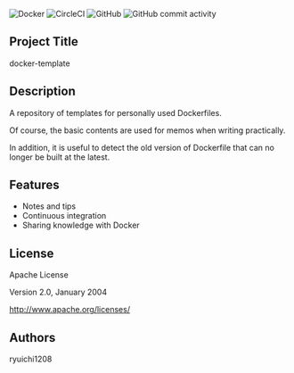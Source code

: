 ![Docker](https://img.shields.io/badge/Docker-18.09%2F19.03-red)
![CircleCI](https://img.shields.io/circleci/build/github/ryuichi1208/docker-template/master)
![GitHub](https://img.shields.io/github/license/ryuichi1208/docker-template)
![GitHub commit activity](https://img.shields.io/github/commit-activity/m/ryuichi1208/docker-template)

## Project Title
docker-template

## Description

A repository of templates for personally used Dockerfiles.

Of course, the basic contents are used for memos when writing practically.

In addition, it is useful to detect the old version of Dockerfile that can no longer be built at the latest.

## Features

* Notes and tips
* Continuous integration
* Sharing knowledge with Docker

## License
Apache License

Version 2.0, January 2004

http://www.apache.org/licenses/

## Authors
ryuichi1208
